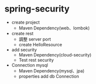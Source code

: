 # spring-security

* create project
  * Maven Dependency(web、lombok)
* create rest
  * 調整 server port
  * create HelloResource
 * add security
   * Maven Dependency(cloud-security)
   * Test rest security
 * Connection mysql
   * Maven Dependency(mysql、jpa)
   * properties add db Connection